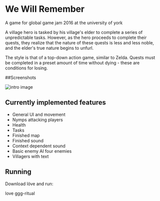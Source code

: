 # We Will Remember
A game for global game jam 2016 at the university of york

A village hero is tasked by his village's elder to complete a series of unpredictable tasks.
However, as the hero proceeds to complete their quests, they realize that the nature of these quests is less and less noble,
and the elder's true nature begins to unfurl.

The style is that of a top-down action game, similar to Zelda. Quests must be completed in a preset amount of time without dying -
these are conditions for losing.

##Screenshots

![intro image](https://cloud.githubusercontent.com/assets/6304200/12703572/817c4f4c-c83e-11e5-84b0-f7704980efad.png)

## Currently implemented features

- General UI and movement
- Nymps attacking players
- Health
- Tasks
- Finished map
- Finished sound
- Context dependent sound
- Basic enemy AI four enemies
- Villagers with text

## Running

Download löve and run:

  love ggg-ritual
